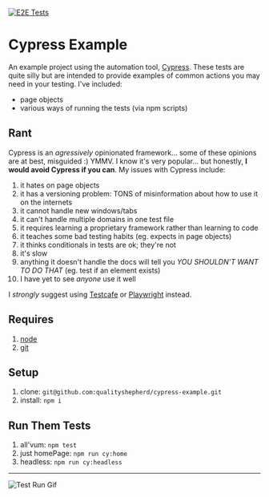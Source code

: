 [![E2E Tests](https://github.com/qualityshepherd/cypress-example/actions/workflows/e2e.yaml/badge.svg)](https://github.com/qualityshepherd/cypress-example/actions/workflows/e2e.yaml)

# Cypress Example

An example project using the automation tool, [Cypress](https://www.cypress.io/). These tests are quite silly but are intended to provide examples of common actions you may need in your testing. I've included:
- page objects
- various ways of running the tests (via npm scripts)

## Rant
Cypress is an _agressively_ opinionated framework... some of these opinions are at best, misguided :) YMMV. I know it's very popular... but honestly, **I would avoid Cypress if you can**. My issues with Cypress include:

1. it hates on page objects
1. it has a versioning problem: TONS of misinformation about how to use it on the internets
1. it cannot handle new windows/tabs
1. it can't handle multiple domains in one test file
1. it requires learning a proprietary framework rather than learning to code
1. it teaches some bad testing habits (eg. expects in page objects)
1. it thinks conditionals in tests are ok; they're not
1. it's slow
1. anything it doesn't handle the docs will tell you _YOU SHOULDN'T WANT TO DO THAT_ (eg. test if an element exists)
1. I have yet to see _anyone_ use it well

I _strongly_ suggest using [Testcafe](https://github.com/qualityshepherd/testcafe-example) or [Playwright](https://playwright.dev/) instead.

## Requires
1. [node](https://nodejs.org/en/)
1. [git](https://git-scm.com/)

## Setup
1. clone: `git@github.com:qualityshepherd/cypress-example.git`
1. install: `npm i`

## Run Them Tests
1. all'vum: `npm test`
1. just homePage: `npm run cy:home`
1. headless: `npm run cy:headless`

---

![Test Run Gif](https://qualityshepherd.com/screencasts/cypress_testrun.gif)